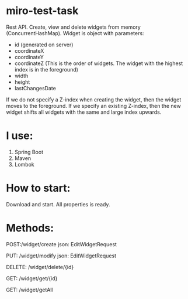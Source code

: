 # miro-test-task
Rest API. Create, view and delete widgets from memory (ConcurrentHashMap).
Widget is object with parameters: 
- id (generated on server)
- coordinateX
- coordinateY
- coordinateZ (This is the order of widgets. The widget with the highest index is in the foreground)
- width
- height
- lastChangesDate

If we do not specify a Z-index when creating the widget, then the widget moves to the foreground.
If we specify an existing Z-index, then the new widget shifts all widgets with the same and large index upwards.

# I use:
1. Spring Boot
2. Maven
3. Lombok

# How to start:
Download and start. All properties is ready.

# Methods:
POST:/widget/create 
json: EditWidgetRequest


PUT: /widget/modify 
json: EditWidgetRequest

DELETE: /widget/delete/{id}

GET: /widget/get/{id}

GET: /widget/getAll

